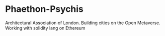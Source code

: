 # Phaethon-Psychis
Architectural Association of London. Building cities on the Open Metaverse. Working with solidity lang on Ethereum
